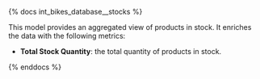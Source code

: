 {% docs int_bikes_database__stocks %}

This model provides an aggregated view of products in stock.
It enriches the data with the following metrics:
- __Total Stock Quantity__: the total quantity of products in stock.

{% enddocs %}
